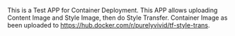 This is a Test APP for Container Deployment.
This APP allows uploading Content Image and Style Image, then do Style Transfer.
Container Image as been uploaded to https://hub.docker.com/r/purelyvivid/tf-style-trans.